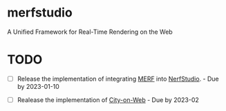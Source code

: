 # merfstudio
A Unified Framework for Real-Time Rendering on the Web
# TODO 
- [ ] Release the implementation of integrating [MERF](https://merf42.github.io/) into [NerfStudio](https://github.com/nerfstudio-project/nerfstudio). - Due by 2023-01-10
- [ ] Realease the implementation of [City-on-Web](https://ustc3dv.github.io/City-on-Web/) - Due by 2023-02

